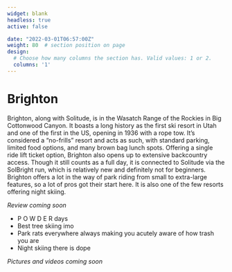 ```yaml
---
widget: blank
headless: true
active: false

date: "2022-03-01T06:57:00Z"
weight: 80  # section position on page
design:
  # Choose how many columns the section has. Valid values: 1 or 2.
  columns: '1'
---
```


# Brighton
Brighton, along with Solitude, is in the Wasatch Range of the Rockies in Big Cottonwood Canyon. It boasts a long history as the first ski resort in Utah and one of the first in the US, opening in 1936 with a rope tow. It’s considered a “no-frills” resort and acts as such, with standard parking, limited food options, and many brown bag lunch spots. Offering a single ride lift ticket option, Brighton also opens up to extensive backcountry access. Though it still counts as a full day, it is connected to Solitude via the SolBright run, which is relatively new and definitely not for beginners. Brighton offers a lot in the way of park riding from small to extra-large features, so a lot of pros got their start here. It is also one of the few resorts offering night skiing.


*Review coming soon*
- P O W D E R days
- Best tree skiing imo
- Park rats everywhere always making you acutely aware of how trash you are
- Night skiing there is dope


*Pictures and videos coming soon*